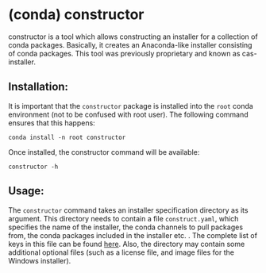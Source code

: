(conda) constructor
===================

constructor is a tool which allows constructing an installer for
a collection of conda packages.  Basically, it creates an Anaconda-like
installer consisting of conda packages.   This tool was previously
proprietary and known as cas-installer.


Installation:
-------------

It is important that the `constructor` package is installed into the `root`
conda environment (not to be confused with root user).
The following command ensures that this happens:

    conda install -n root constructor

Once installed, the constructor command will be available:

    constructor -h


Usage:
------

The `constructor` command takes an installer specification directory as its
argument.  This directory needs to contain a file `construct.yaml`,
which specifies the name of the installer, the conda channels to
pull packages from, the conda packages included in the installer etc. .
The complete list of keys in this file can be
found <a href="./CONSTRUCT.md">here</a>.
Also, the directory may contain some additional optional files (such as a
license file, and image files for the Windows installer).
